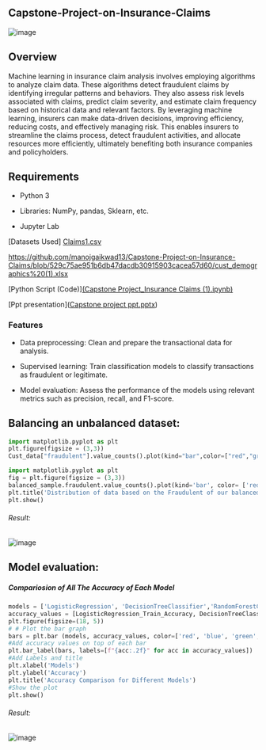 ## Capstone-Project-on-Insurance-Claims 

![image](https://github.com/manojgaikwad13/Capstone-Project-on-Insurance-Claims/assets/96239993/70b59c6c-3693-4015-a3e2-2bcfb5e48f69)


## Overview

Machine learning in insurance claim analysis involves employing algorithms to analyze claim data. 
These algorithms detect fraudulent claims by identifying irregular patterns and behaviors. 
They also assess risk levels associated with claims, predict claim severity, and estimate claim frequency based on historical data and relevant factors. 
By leveraging machine learning, insurers can make data-driven decisions, improving efficiency, reducing costs, and effectively managing risk. 
This enables insurers to streamline the claims process, detect fraudulent activities, and allocate resources more efficiently, ultimately benefiting both insurance companies and policyholders.


  ## Requirements

- Python 3

- Libraries: NumPy, pandas, Sklearn, etc.

- Jupyter Lab

[Datasets Used]
[Claims1.csv](https://github.com/manojgaikwad13/Capstone-Project-on-Insurance-Claims/blob/3d49eed36dad710952b5249aacd6ed8b6b247855/Claims1.csv)

https://github.com/manojgaikwad13/Capstone-Project-on-Insurance-Claims/blob/529c75ae951b6db47dacdb30915903cacea57d60/cust_demographics%20(1).xlsx

[Python Script (Code)][(Capstone Project_Insurance Claims (1).ipynb)](https://github.com/manojgaikwad13/Capstone-Project-on-Insurance-Claims/blob/ddbe97d81046d1eeb5b3c632fc3e9c354ebd215a/Capstone%20Project_Insurance%20Claims%20(1).ipynb)


[Ppt presentation]([Capstone project ppt.pptx](https://github.com/manojgaikwad13/Capstone-Project-on-Insurance-Claims/blob/d9a6037c3d70f74831c65d83adbe3fc15c0d69a0/Capstone%20project%20ppt.pptx))


### Features 

- Data preprocessing: Clean and prepare the transactional data for analysis.
  
- Supervised learning: Train classification models to classify transactions as fraudulent or legitimate.
  
- Model evaluation: Assess the performance of the models using relevant metrics such as precision, recall, and F1-score.


## Balancing an unbalanced dataset:
```py
import matplotlib.pyplot as plt
plt.figure(figsize = (3,3))
Cust_data["fraudulent"].value_counts().plot(kind="bar",color=["red","green"])
```
```py
import matplotlib.pyplot as plt
fig = plt.figure(figsize = (3,3))
balanced_sample.fraudulent.value_counts().plot(kind='bar', color= ['red','green'])
plt.title('Distribution of data based on the Fraudulent of our balanced dataset')
plt.show()
```

###### Result: 

![image](https://github.com/manojgaikwad13/Capstone-Project-on-Insurance-Claims/assets/96239993/1fe09a51-a79b-4b88-a0a2-1826df4266f0)

## Model evaluation:

##### Compariosion of All The Accuracy of Each Model

```py
models = ['LogisticRegression', 'DecisionTreeClassifier','RandomForestClassifier', 'KNeighborsClassifier', 'GaussianNB',] 
accuracy_values = [LogisticRegression_Train_Accuracy, DecisionTreeClassifier_Train_Accuracy,RandomForestClassifier_Train_Accuracy, KNeighborsClassifier_Train_Accuracy, GaussianNB_Train_Accuracy] 
plt.figure(figsize=(18, 5))
# # Plot the bar graph
bars = plt.bar (models, accuracy_values, color=['red', 'blue', 'green', 'orange','black'])
#Add accuracy values on top of each bar
plt.bar_label(bars, labels=[f"{acc:.2f}" for acc in accuracy_values])
#Add Labels and title
plt.xlabel('Models')
plt.ylabel('Accuracy')
plt.title('Accuracy Comparison for Different Models')
#Show the plot
plt.show()
```

###### Result:

![image](https://github.com/manojgaikwad13/Capstone-Project-on-Insurance-Claims/assets/96239993/88af7d20-36f7-4b1f-b5f6-19ae2efe5cae)

